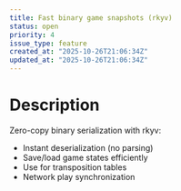 ```yaml
---
title: Fast binary game snapshots (rkyv)
status: open
priority: 4
issue_type: feature
created_at: "2025-10-26T21:06:34Z"
updated_at: "2025-10-26T21:06:34Z"
---
```


# Description

Zero-copy binary serialization with rkyv:
- Instant deserialization (no parsing)
- Save/load game states efficiently
- Use for transposition tables
- Network play synchronization
